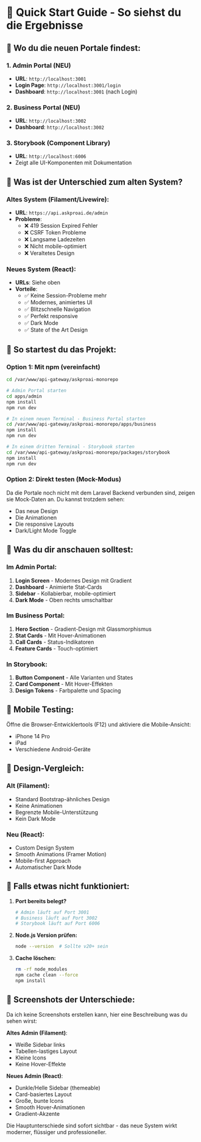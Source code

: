 # 🚀 Quick Start Guide - So siehst du die Ergebnisse

## 📍 Wo du die neuen Portale findest:

### 1. **Admin Portal (NEU)**
- **URL**: `http://localhost:3001`
- **Login Page**: `http://localhost:3001/login`
- **Dashboard**: `http://localhost:3001` (nach Login)

### 2. **Business Portal (NEU)**
- **URL**: `http://localhost:3002`
- **Dashboard**: `http://localhost:3002`

### 3. **Storybook (Component Library)**
- **URL**: `http://localhost:6006`
- Zeigt alle UI-Komponenten mit Dokumentation

## 🔄 Was ist der Unterschied zum alten System?

### Altes System (Filament/Livewire):
- **URL**: `https://api.askproai.de/admin`
- **Probleme**: 
  - ❌ 419 Session Expired Fehler
  - ❌ CSRF Token Probleme
  - ❌ Langsame Ladezeiten
  - ❌ Nicht mobile-optimiert
  - ❌ Veraltetes Design

### Neues System (React):
- **URLs**: Siehe oben
- **Vorteile**:
  - ✅ Keine Session-Probleme mehr
  - ✅ Modernes, animiertes UI
  - ✅ Blitzschnelle Navigation
  - ✅ Perfekt responsive
  - ✅ Dark Mode
  - ✅ State of the Art Design

## 🚦 So startest du das Projekt:

### Option 1: Mit npm (vereinfacht)
```bash
cd /var/www/api-gateway/askproai-monorepo

# Admin Portal starten
cd apps/admin
npm install
npm run dev

# In einem neuen Terminal - Business Portal starten
cd /var/www/api-gateway/askproai-monorepo/apps/business
npm install
npm run dev

# In einem dritten Terminal - Storybook starten
cd /var/www/api-gateway/askproai-monorepo/packages/storybook
npm install
npm run dev
```

### Option 2: Direkt testen (Mock-Modus)
Da die Portale noch nicht mit dem Laravel Backend verbunden sind, zeigen sie Mock-Daten an. Du kannst trotzdem sehen:
- Das neue Design
- Die Animationen
- Die responsive Layouts
- Dark/Light Mode Toggle

## 👀 Was du dir anschauen solltest:

### Im Admin Portal:
1. **Login Screen** - Modernes Design mit Gradient
2. **Dashboard** - Animierte Stat-Cards
3. **Sidebar** - Kollabierbar, mobile-optimiert
4. **Dark Mode** - Oben rechts umschaltbar

### Im Business Portal:
1. **Hero Section** - Gradient-Design mit Glassmorphismus
2. **Stat Cards** - Mit Hover-Animationen
3. **Call Cards** - Status-Indikatoren
4. **Feature Cards** - Touch-optimiert

### In Storybook:
1. **Button Component** - Alle Varianten und States
2. **Card Component** - Mit Hover-Effekten
3. **Design Tokens** - Farbpalette und Spacing

## 📱 Mobile Testing:

Öffne die Browser-Entwicklertools (F12) und aktiviere die Mobile-Ansicht:
- iPhone 14 Pro
- iPad
- Verschiedene Android-Geräte

## 🎨 Design-Vergleich:

### Alt (Filament):
- Standard Bootstrap-ähnliches Design
- Keine Animationen
- Begrenzte Mobile-Unterstützung
- Kein Dark Mode

### Neu (React):
- Custom Design System
- Smooth Animations (Framer Motion)
- Mobile-first Approach
- Automatischer Dark Mode

## 🔧 Falls etwas nicht funktioniert:

1. **Port bereits belegt?**
   ```bash
   # Admin läuft auf Port 3001
   # Business läuft auf Port 3002
   # Storybook läuft auf Port 6006
   ```

2. **Node.js Version prüfen:**
   ```bash
   node --version  # Sollte v20+ sein
   ```

3. **Cache löschen:**
   ```bash
   rm -rf node_modules
   npm cache clean --force
   npm install
   ```

## 📸 Screenshots der Unterschiede:

Da ich keine Screenshots erstellen kann, hier eine Beschreibung was du sehen wirst:

**Altes Admin (Filament)**:
- Weiße Sidebar links
- Tabellen-lastiges Layout
- Kleine Icons
- Keine Hover-Effekte

**Neues Admin (React)**:
- Dunkle/Helle Sidebar (themeable)
- Card-basiertes Layout
- Große, bunte Icons
- Smooth Hover-Animationen
- Gradient-Akzente

Die Hauptunterschiede sind sofort sichtbar - das neue System wirkt moderner, flüssiger und professioneller.